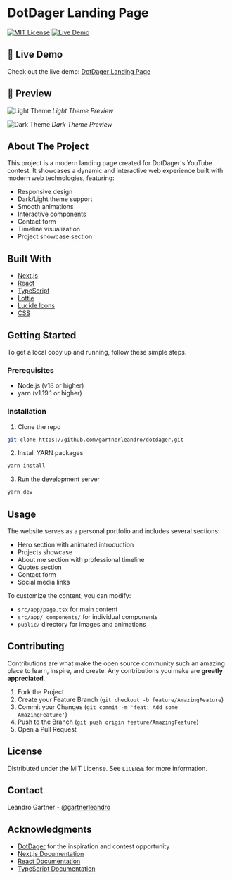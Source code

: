 # DotDager Landing Page

[![MIT License](https://img.shields.io/badge/License-MIT-green.svg)](https://choosealicense.com/licenses/mit/)
[![Live Demo](https://img.shields.io/badge/demo-online-green.svg)](https://dotdager.dev/)

## 🌟 Live Demo

Check out the live demo: [DotDager Landing Page](https://dotdager.dev/)

## 📸 Preview

![Light Theme]()
_Light Theme Preview_

![Dark Theme]()
_Dark Theme Preview_

## About The Project

This project is a modern landing page created for DotDager's YouTube contest. It showcases a dynamic and interactive web experience built with modern web technologies, featuring:

- Responsive design
- Dark/Light theme support
- Smooth animations
- Interactive components
- Contact form
- Timeline visualization
- Project showcase section

## Built With

- [Next.js](https://nextjs.org/)
- [React](https://reactjs.org/)
- [TypeScript](https://www.typescriptlang.org/)
- [Lottie](https://airbnb.io/lottie/)
- [Lucide Icons](https://lucide.dev/)
- [CSS](https://developer.mozilla.org/es/docs/Web/CSS)

## Getting Started

To get a local copy up and running, follow these simple steps.

### Prerequisites

- Node.js (v18 or higher)
- yarn (v1.19.1 or higher)

### Installation

1. Clone the repo

```bash
git clone https://github.com/gartnerleandro/dotdager.git
```

2. Install YARN packages

```bash
yarn install
```

3. Run the development server

```bash
yarn dev
```

## Usage

The website serves as a personal portfolio and includes several sections:

- Hero section with animated introduction
- Projects showcase
- About me section with professional timeline
- Quotes section
- Contact form
- Social media links

To customize the content, you can modify:

- `src/app/page.tsx` for main content
- `src/app/_components/` for individual components
- `public/` directory for images and animations

## Contributing

Contributions are what make the open source community such an amazing place to learn, inspire, and create. Any contributions you make are **greatly appreciated**.

1. Fork the Project
2. Create your Feature Branch (`git checkout -b feature/AmazingFeature`)
3. Commit your Changes (`git commit -m 'feat: Add some AmazingFeature'`)
4. Push to the Branch (`git push origin feature/AmazingFeature`)
5. Open a Pull Request

## License

Distributed under the MIT License. See `LICENSE` for more information.

## Contact

Leandro Gartner - [@gartnerleandro](https://www.instagram.com/gartnerleandro)

## Acknowledgments

- [DotDager](https://www.youtube.com/@DotDager) for the inspiration and contest opportunity
- [Next.js Documentation](https://nextjs.org/docs)
- [React Documentation](https://reactjs.org/docs)
- [TypeScript Documentation](https://www.typescriptlang.org/docs)
